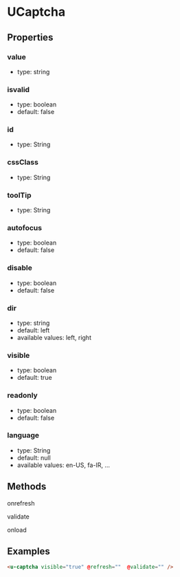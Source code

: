 # UCaptcha

## Properties


### value

* type: string

### isvalid

* type: boolean
* default: false

### id

* type: String


### cssClass

* type: String

### toolTip

* type: String

### autofocus

* type: boolean
* default: false

### disable

* type: boolean
* default: false

### dir

* type: string
* default: left
* available values: left, right

### visible

* type: boolean
* default: true

### readonly

* type: boolean
* default: false

### language

* type: String
* default: null
* available values: en-US, fa-IR, ...


## Methods

onrefresh

validate

onload

## Examples

```html
<u-captcha visible="true" @refresh=""  @validate="" />
```
